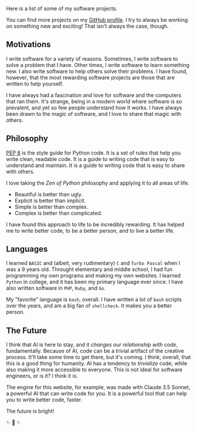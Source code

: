 Here is a list of some of my software projects.

You can find more projects on my [GitHub profile](https://github.com/kennethreitz).
I try to always be working on something new and exciting! That isn't always the case, though.

## Motivations

I write software for a variety of reasons. Sometimes, I write software to solve a problem that I have. Other times, I write software to learn something new. I also write software to help others solve their problems. I have found, however, that the most rewarding software projects are those that are written to help yourself.

I have always had a fascination and love for software and the computers that ran them. It's strange, being in a modern world where software is so prevalent, and yet so few people understand how it works. I have always been drawn to the magic of software, and I love to share that magic with others.

## Philosophy

[PEP 8](/software/websites/pep8-org) is the style guide for Python code. It is a set of rules that help you write clean, readable code. It is a guide to writing code that is easy to understand and maintain. It is a guide to writing code that is easy to share with others.

I love taking the *Zen of Python* philosophy and applying it to all areas of life.

- Beautiful is better than ugly.
- Explicit is better than implicit.
- Simple is better than complex.
- Complex is better than complicated.

I have found this approach to life to be incredibly rewarding. It has helped me to write better code, to be a better person, and to live a better life.

## Languages

I learned `BASIC` and (albeit, very rudimentary) `C` and `Turbo Pascal` when I was a 9 years old. Throught elementary and middle school, I had fun programming my own programs and making my own websites. I learned `Python` in college, and it has been my primary language ever since. I have also written software in `PHP`, `Ruby`, and `Go`.

My "favorite" language is `bash`, overall. I have written a lot of `bash` scripts over the years, and am a big fan of `shellcheck`. It makes you a better person.

## The Future

I think that AI is here to stay, and it *changes our relationship with code*, fundamentally. Because of AI, code can be a trivial artifact of the creative process. It'll take some time to get there, but it's coming. I think, overall, that this is a good thing for humanity. AI has a tendency to *trivialize* code, while also making it more accessible to everyone. This is not ideal for software engineers, or is it? I think it is.

The engine for this website, for example, was made with Claude 3.5 Sonnet, a powerful AI that can write code for you. It is a powerful tool that can help you to write better code, faster.

The future is bright!


✨ 🍰 ✨

